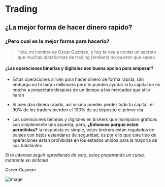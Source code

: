# Trading #

## ¿La mejor forma de hacer dinero rapido? ##

### ¿Pero cual es la mejor forma para hacerlo? ###

> Hola, mi nombre es Oscar Guzman, y hoy te voy a contar un secreto que muchas plataformas de trading (brokers) no quieren que sepas.

#### ¿Las operaciones binarias y digitales son buena opcion para empezar? ####

- Estas operaciones sirven para hacer dinero de forma rapida, sim embargo no te haran millonario pero te pueden ayudar si tu capital no es mucho a proyectate despues de un tiempo a los mercados que si lo haran

- Si bien dan dinero rapido, asi mismo puedes perder todo tu capital, el 90% de los traders pierden el 100% de su deposito el primer dia

- Las operaciones binarias y digitales en brokers que manipulan graficas son simplemente una apuesta, pero, __¿Entonces porque estan permitidas?__ la respuesta es simple, estos brokers estan regulados en paises con bajos estandares de seguridad, es por ello que este tipo de operaciones estan prohibidas en los estados unidos para la mayoria de sus habitantes

_Si te interesa seguir aprediendo de esto, estoy preparando un curso, mantente en sintonia_

_Oscar Guzman_

![image](https://user-images.githubusercontent.com/78450021/112347654-a961c880-8c8c-11eb-9836-eb44cdc2b9f8.png)

